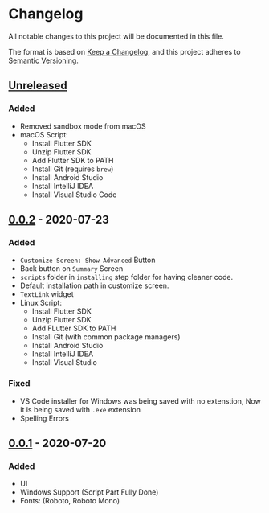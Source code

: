 # Changelog

All notable changes to this project will be documented in this file.

The format is based on [Keep a Changelog](https://keepachangelog.com/en/1.0.0/),
and this project adheres to [Semantic Versioning](https://semver.org/spec/v2.0.0.html).

## [Unreleased]

### Added

- Removed sandbox mode from macOS
- macOS Script:
  - Install Flutter SDK
  - Unzip Flutter SDK
  - Add Flutter SDK to PATH
  - Install Git (requires `brew`)
  - Install Android Studio
  - Install IntelliJ IDEA
  - Install Visual Studio Code

## [0.0.2] - 2020-07-23

### Added

- `Customize Screen: Show Advanced` Button
- Back button on `Summary` Screen
- `scripts` folder in `installing` step folder for having cleaner code.
- Default installation path in customize screen.
- `TextLink` widget
- Linux Script:
  - Install Flutter SDK
  - Unzip Flutter SDK
  - Add FLutter SDK to PATH
  - Install Git (with common package managers)
  - Install Android Studio
  - Install IntelliJ IDEA
  - Install Visual Studio

### Fixed

- VS Code installer for Windows was being saved with no extenstion, Now it is being saved with `.exe` extension
- Spelling Errors

## [0.0.1] - 2020-07-20

### Added

- UI
- Windows Support (Script Part Fully Done)
- Fonts: (Roboto, Roboto Mono)

[unreleased]: https://github.com/YazeedAlKhalaf/Split_It/compare/v0.0.2...HEAD
[0.0.2]: https://github.com/YazeedAlKhalaf/Split_It/releases/tag/v0.0.2
[0.0.1]: https://github.com/YazeedAlKhalaf/Split_It/releases/tag/v0.0.1
